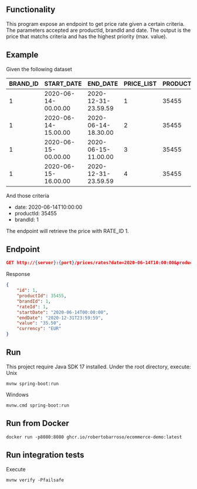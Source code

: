 ## Functionality
This program expose an endpoint to get price rate given a certain criteria. The parameters accepted are productId, brandId and date. The output is the price that matchs criteria and has the highest priority (max. value).

## Example
Given the following dataset

| BRAND_ID | START_DATE               | END_DATE                 | PRICE_LIST | PRODUCT_ID | PRIORITY | PRICE | CURR |
|----------|--------------------------|--------------------------|------------|------------|----------|-------|------|
| 1        | 2020-06-14-00.00.00     | 2020-12-31-23.59.59     | 1          | 35455      | 0        | 35.50 | EUR  |
| 1        | 2020-06-14-15.00.00     | 2020-06-14-18.30.00     | 2          | 35455      | 1        | 25.45 | EUR  |
| 1        | 2020-06-15-00.00.00     | 2020-06-15-11.00.00     | 3          | 35455      | 1        | 30.50 | EUR  |
| 1        | 2020-06-15-16.00.00     | 2020-12-31-23.59.59     | 4          | 35455      | 1        | 38.95 | EUR  |

And those criteria
- date: 2020-06-14T10:00:00
- productId: 35455
- brandId: 1

The endpoint will retrieve the price with RATE_ID 1.

## Endpoint
```json
GET http://{server}:{port}/prices/rates?date=2020-06-14T10:00:00&productId=35455&brandId=1
```
Response
```json
{
    "id": 1,
    "productId": 35455,
    "brandId": 1,
    "rateId": 1,
    "startDate": "2020-06-14T00:00:00",
    "endDate": "2020-12-31T23:59:59",
    "value": "35.50",
    "currency": "EUR"
}
```
## Run
This project require Java SDK 17 installed.
Under the root directory, execute:  
Unix
```unix
mvnw spring-boot:run
```
Windows
```unix
mvnw.cmd spring-boot:run
```
## Run from Docker
```unix
docker run -p8080:8080 ghcr.io/robertobarroso/ecommerce-demo:latest
```
## Run integration tests
Execute
```unix
mvnw verify -Pfailsafe
```
